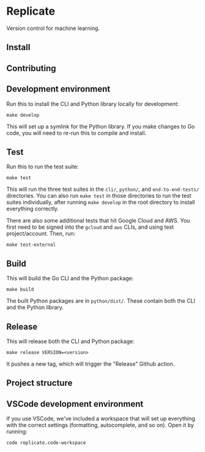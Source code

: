 # Replicate

Version control for machine learning.

## Install

## Contributing

## Development environment

Run this to install the CLI and Python library locally for development:

    make develop

This will set up a symlink for the Python library. If you make changes to Go code, you will need to re-run this to compile and install.

## Test

Run this to run the test suite:

    make test

This will run the three test suites in the `cli/`, `python/`, and `end-to-end-tests/` directories. You can also run `make test` in those directories to run the test suites individually, after running `make develop` in the root directory to install everything correctly.

There are also some additional tests that hit Google Cloud and AWS. You first need to be signed into the `gcloud` and `aws` CLIs, and using test project/account. Then, run:

    make test-external

## Build

This will build the Go CLI and the Python package:

    make build

The built Python packages are in `python/dist/`. These contain both the CLI and the Python library.

## Release

This will release both the CLI and Python package:

    make release VERSION=<version>

It pushes a new tag, which will trigger the "Release" Github action.

## Project structure

## VSCode development environment

If you use VSCode, we've included a workspace that will set up everything with the correct settings (formatting, autocomplete, and so on). Open it by running:

    code replicate.code-workspace
